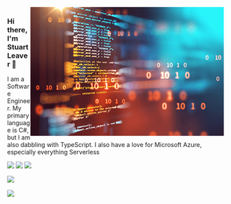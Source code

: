 <img align="right" alt="png" src="https://raw.githubusercontent.com/stuartleaver/stuartleaver/main/github-bio-450x300.png" />

### Hi there, I'm Stuart Leaver 👋
I am a Software Engineer. My primary language is C#, but I am also dabbling with TypeScript. I also have a love for Microsoft Azure, especially everything Serverless

[![](https://img.shields.io/badge/@stuartleaveruk-blue?style=flat-square&logo=twitter&labelColor=white)](https://twitter.com/stuartleaveruk/)
[![](https://img.shields.io/badge/Stuart%20Leaver-blue?style=flat-square&logo=linkedin&labelColor=blue)](https://www.linkedin.com/in/stuartleaveruk/)
[![](https://img.shields.io/badge/@stuartleaver-black?style=flat-square&logo=github)](https://github.com/stuartleaver/)

[![](https://img.shields.io/badge/Blog-stuartleaver.dev-green?style=flat-square)](https://stuartleaver.dev/)

[![](https://vistr.dev/badge?repo=stuartleaveruk.stuartleaveruk)](https://github.com/Elfocrash/vistr.dev)

<!--
**stuartleaver/stuartleaver** is a ✨ _special_ ✨ repository because its `README.md` (this file) appears on your GitHub profile.

Here are some ideas to get you started:

- 🔭 I’m currently working on ...
- 🌱 I’m currently learning ...
- 👯 I’m looking to collaborate on ...
- 🤔 I’m looking for help with ...
- 💬 Ask me about ...
- 📫 How to reach me: ...
- 😄 Pronouns: ...
- ⚡ Fun fact: ...
-->
